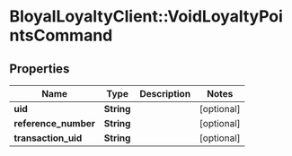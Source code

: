 # BloyalLoyaltyClient::VoidLoyaltyPointsCommand

## Properties
Name | Type | Description | Notes
------------ | ------------- | ------------- | -------------
**uid** | **String** |  | [optional] 
**reference_number** | **String** |  | [optional] 
**transaction_uid** | **String** |  | [optional] 

